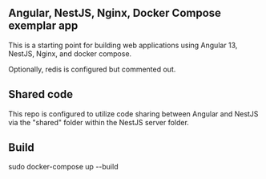 ## Angular, NestJS, Nginx, Docker Compose exemplar app

This is a starting point for building web applications using Angular 13, NestJS, Nginx, and docker compose.

Optionally, redis is configured but commented out.

## Shared code
This repo is configured to utilize code sharing between Angular and NestJS via the "shared" folder within the NestJS server folder.

## Build
sudo docker-compose up --build